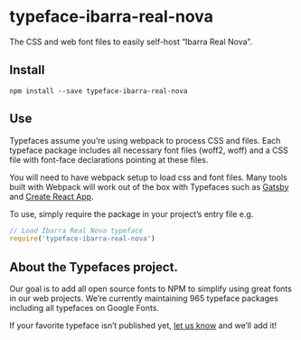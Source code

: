 
# typeface-ibarra-real-nova

The CSS and web font files to easily self-host “Ibarra Real Nova”.

## Install

`npm install --save typeface-ibarra-real-nova`

## Use

Typefaces assume you’re using webpack to process CSS and files. Each typeface
package includes all necessary font files (woff2, woff) and a CSS file with
font-face declarations pointing at these files.

You will need to have webpack setup to load css and font files. Many tools built
with Webpack will work out of the box with Typefaces such as [Gatsby](https://github.com/gatsbyjs/gatsby)
and [Create React App](https://github.com/facebookincubator/create-react-app).

To use, simply require the package in your project’s entry file e.g.

```javascript
// Load Ibarra Real Nova typeface
require('typeface-ibarra-real-nova')
```

## About the Typefaces project.

Our goal is to add all open source fonts to NPM to simplify using great fonts in
our web projects. We’re currently maintaining 965 typeface packages
including all typefaces on Google Fonts.

If your favorite typeface isn’t published yet, [let us know](https://github.com/KyleAMathews/typefaces)
and we’ll add it!
